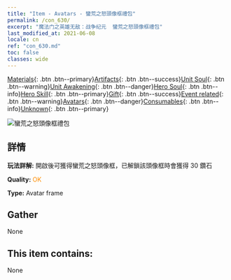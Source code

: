```yaml
---
title: "Item - Avatars - 蠻荒之怒頭像框禮包"
permalink: /con_630/
excerpt: "魔法门之英雄无敌：战争纪元  蠻荒之怒頭像框禮包"
last_modified_at: 2021-06-08
locale: cn
ref: "con_630.md"
toc: false
classes: wide
---
```

 [Materials](/ItemsCN/){: .btn .btn--primary}[Artifacts](/ItemsCN/Artifacts/){: .btn .btn--success}[Unit Soul](/ItemsCN/UnitSoul/){: .btn .btn--warning}[Unit Awakening](/ItemsCN/UnitAwakening/){: .btn .btn--danger}[Hero Soul](/ItemsCN/HeroSoul/){: .btn .btn--info}[Hero Skill](/ItemsCN/HeroSkill/){: .btn .btn--primary}[Gift](/ItemsCN/Gift/){: .btn .btn--success}[Event related](/ItemsCN/Events/){: .btn .btn--warning}[Avatars](/ItemsCN/Avatars/){: .btn .btn--danger}[Consumables](/ItemsCN/Consumables/){: .btn .btn--info}[Unknown](/ItemsCN/Unknown/){: .btn .btn--primary}

 ![蠻荒之怒頭像框禮包](/images/t/i_907003.png)

## 詳情
 **玩法詳解:** 開啟後可獲得蠻荒之怒頭像框，已解鎖該頭像框時會獲得 30 鑽石

 **Quality:** <span style="color: #FF8C00">OK</span>

 **Type:** Avatar frame

## Gather

  None

## This item contains:

  None

